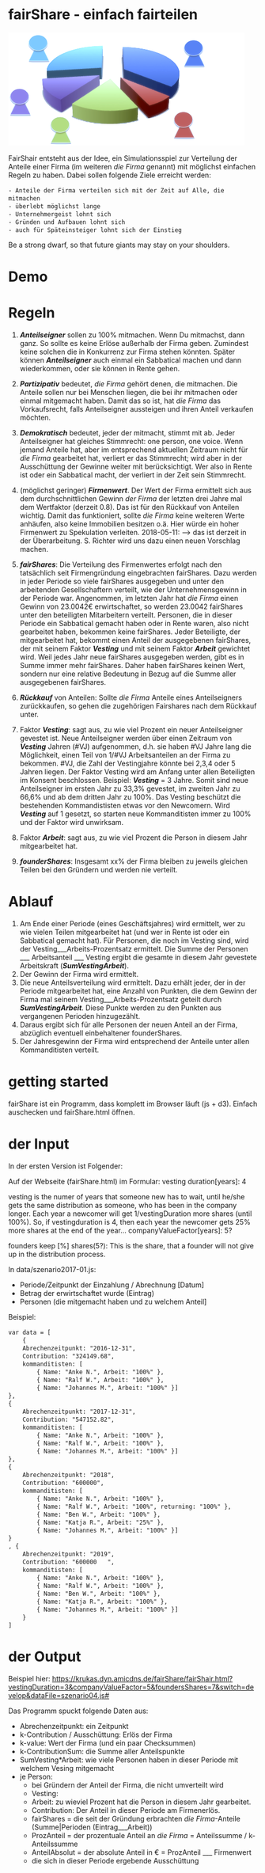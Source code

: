 # fairShare - einfach fairteilen

![](img/fairShare.png)

FairShair entsteht aus der Idee, ein Simulationsspiel zur Verteilung der Anteile einer Firma (im weiteren *die Firma* genannt) mit möglichst einfachen Regeln zu haben. Dabei sollen folgende Ziele erreicht werden:

	- Anteile der Firma verteilen sich mit der Zeit auf Alle, die mitmachen
	- überlebt möglichst lange
	- Unternehmergeist lohnt sich
	- Gründen und Aufbauen lohnt sich
	- auch für Späteinsteiger lohnt sich der Einstieg

Be a strong dwarf, so that future giants may stay on your shoulders.

# Demo
[](./fairshare.html)

# Regeln

1. ___Anteilseigner___ sollen zu 100% mitmachen. Wenn Du mitmachst, dann ganz. So sollte es keine Erlöse außerhalb der Firma geben. Zumindest keine solchen die in Konkurrenz zur Firma stehen könnten. Später können ___Anteilseigner___  auch einmal ein Sabbatical machen und dann wiederkommen, oder sie können in Rente gehen.

2. ___Partizipativ___ bedeutet, *die Firma* gehört denen, die mitmachen. Die Anteile sollen nur bei Menschen liegen, die bei ihr mitmachen oder einmal mitgemacht haben. Damit das so ist, hat *die Firma* das Vorkaufsrecht, falls Anteilseigner aussteigen und ihren Anteil verkaufen möchten.

3. ___Demokratisch___ bedeutet, jeder der mitmacht, stimmt mit ab. Jeder Anteilseigner hat gleiches Stimmrecht: one person, one voice. Wenn jemand Anteile hat, aber im entsprechend aktuellen Zeitraum nicht für *die Firma* gearbeitet hat, verliert er das Stimmrecht; wird aber in der Ausschüttung der Gewinne weiter mit berücksichtigt. Wer also in Rente ist oder ein Sabbatical macht, der verliert in der Zeit sein Stimmrecht.

4. (möglichst geringer) ___Firmenwert___. Der Wert der Firma ermittelt sich aus dem durchschnittlichen Gewinn *der Firma* der letzten drei Jahre mal dem Wertfaktor (derzeit 0.8). Das ist für den Rückkauf von Anteilen wichtig. Damit das funktioniert, sollte *die Firma* keine weiteren Werte anhäufen, also keine Immobilien besitzen o.ä. Hier würde ein hoher Firmenwert zu Spekulation verleiten.
2018-05-11: --> das ist derzeit in der Überarbeitung. S. Richter wird uns dazu einen neuen Vorschlag machen.

5. ___fairShares___: Die Verteilung des Firmenwertes erfolgt nach den tatsächlich seit Firmengründung eingebrachten fairShares. Dazu werden in jeder Periode so viele fairShares ausgegeben und unter den arbeitenden Gesellschaftern verteilt, wie der Unternehmensgewinn in der Periode war. Angenommen, im letzten Jahr hat *die Firma* einen Gewinn von 23.0042€ erwirtschaftet, so werden 23.0042 fairShares unter den beteiligten Mitarbeitern verteilt. Personen, die in dieser Periode ein Sabbatical gemacht haben oder in Rente waren, also nicht gearbeitet haben, bekommen keine fairShares.
Jeder Beteiligte, der mitgearbeitet hat, bekommt einen Anteil der ausgegebenen fairShares, der mit seinem Faktor ___Vesting___  und mit seinem Faktor ___Arbeit___ gewichtet wird. Weil jedes Jahr neue fairShares ausgegeben werden, gibt es in Summe immer mehr fairShares. Daher haben fairShares keinen Wert, sondern nur eine relative Bedeutung in Bezug auf die Summe aller ausgegebenen fairShares.

6. ___Rückkauf___ von Anteilen:
Sollte *die Firma* Anteile eines Anteilseigners zurückkaufen, so gehen die zugehörigen Fairshares nach dem Rückkauf unter.

6. Faktor ___Vesting___: sagt aus, zu wie viel Prozent ein neuer Anteilseigner gevestet ist. Neue Anteilseigner werden über einen Zeitraum von ___Vesting___ Jahren (#VJ) aufgenommen, d.h. sie haben #VJ Jahre lang die Möglichkeit, einen Teil von 1/#VJ Arbeitsanteilen an der Firma zu bekommen. #VJ, die Zahl der Vestingjahre könnte bei 2,3,4 oder 5 Jahren liegen. Der Faktor Vesting wird am Anfang unter allen Beteiligten im Konsent beschlossen. Beispiel: ___Vesting___ = 3 Jahre. Somit sind neue Anteilseigner im ersten Jahr zu 33,3% gevestet, im zweiten Jahr zu 66,6% und ab dem dritten Jahr zu 100%. Das Vesting beschützt die bestehenden Kommandististen etwas vor den Newcomern. Wird ___Vesting___ auf 1 gesetzt, so starten neue Kommanditisten immer zu 100% und der Faktor wird unwirksam.

7. Faktor ___Arbeit___: sagt aus, zu wie viel Prozent die Person in diesem Jahr mitgearbeitet hat.

8. ___founderShares___: Insgesamt xx% der Firma bleiben zu jeweils gleichen Teilen bei den Gründern und werden nie verteilt.


# Ablauf
1. Am Ende einer Periode (eines Geschäftsjahres) wird ermittelt, wer zu wie vielen Teilen mitgearbeitet hat (und wer in Rente ist oder ein Sabbatical gemacht hat). Für Personen, die noch im Vesting sind, wird der Vesting___Arbeits-Prozentsatz  ermittelt. Die Summe der Personen ___ Arbeitsanteil ___ Vesting ergibt die gesamte in diesem Jahr gevestete Arbeitskraft (___SumVestingArbeit___).
2. Der Gewinn der Firma wird ermittelt.
3. Die neue Anteilsverteilung wird ermittelt. Dazu erhält jeder, der in der Periode mitgearbeitet hat, eine Anzahl von Punkten, die dem Gewinn der Firma mal seinem  Vesting___Arbeits-Prozentsatz geteilt durch ___SumVestingArbeit___. Diese Punkte werden zu den Punkten aus vergangenen Perioden hinzugezählt.
4. Daraus ergibt sich für alle Personen der neuen Anteil an der Firma, abzüglich eventuell einbehaltener founderShares.
5. Der Jahresgewinn der Firma wird entsprechend der Anteile unter allen Kommanditisten verteilt.


# getting started
fairShare ist ein Programm, dass komplett im Browser läuft (js + d3). Einfach auschecken und fairShare.html öffnen.

# der Input

In der ersten Version ist Folgender:

Auf der Webseite (fairShare.html) im Formular:
vesting duration[years]: 4

vesting is the numer of years that someone new has to wait, until he/she gets the same distribution as someone, who has been in the company longer. Each year a newcomer will get 1/vestingDuration more shares (until 100%). So, if vestingduration is 4, then each year the newcomer gets 25% more shares at the end of the year...
companyValueFactor[years]: 5?

founders keep [%] shares(5?):
This is the share, that a founder will not give up in the distribution process.


In data/szenario2017-01.js:
- Periode/Zeitpunkt der Einzahlung / Abrechnung [Datum]
- Betrag der erwirtschaftet wurde (Eintrag)
- Personen (die mitgemacht haben und zu welchem Anteil]

Beispiel:

	var data = [
		{
		Abrechenzeitpunkt: "2016-12-31",
		Contribution: "324149.68",
		kommanditisten: [
			{ Name: "Anke N.", Arbeit: "100%" },
			{ Name: "Ralf W.", Arbeit: "100%" },
			{ Name: "Johannes M.", Arbeit: "100%" }]
	},
	{
		Abrechenzeitpunkt: "2017-12-31",
		Contribution: "547152.82",
		kommanditisten: [
			{ Name: "Anke N.", Arbeit: "100%" },
			{ Name: "Ralf W.", Arbeit: "100%" },
			{ Name: "Johannes M.", Arbeit: "100%" }]
	},
	{
		Abrechenzeitpunkt: "2018",
		Contribution: "600000",
		kommanditisten: [
			{ Name: "Anke N.", Arbeit: "100%" },
			{ Name: "Ralf W.", Arbeit: "100%", returning: "100%" },
			{ Name: "Ben W.", Arbeit: "100%" },
			{ Name: "Katja R.", Arbeit: "25%" },
			{ Name: "Johannes M.", Arbeit: "100%" }]
	}
	, {
		Abrechenzeitpunkt: "2019",
		Contribution: "600000	",
		kommanditisten: [
			{ Name: "Anke N.", Arbeit: "100%" },
			{ Name: "Ralf W.", Arbeit: "100%" },
			{ Name: "Ben W.", Arbeit: "100%" },
			{ Name: "Katja R.", Arbeit: "100%" },
			{ Name: "Johannes M.", Arbeit: "100%" }]
		}
	]


#  der Output
Beispiel hier: https://krukas.dyn.amicdns.de/fairShare/fairShair.html?vestingDuration=3&companyValueFactor=5&foundersShares=7&switch=develop&dataFile=szenario04.js#

Das Programm spuckt folgende Daten aus:

- Abrechenzeitpunkt: ein Zeitpunkt
- k-Contribution / Ausschüttung: Erlös der Firma
- k-value: Wert der Firma (und ein paar Checksummen)
- k-ContributionSum: die Summe aller Anteilspunkte
- SumVesting*Arbeit: wie viele Personen haben in dieser Periode mit welchem Vesing mitgemacht
-  je Person:
	- bei Gründern der Anteil der Firma, die nicht umverteilt wird
	- Vesting:
	- Arbeit: zu wieviel Prozent hat die Person in diesem Jahr gearbeitet.
	- Contribution: Der Anteil in dieser Periode am Firmenerlös.
	-  fairShares = die seit der Gründung erbrachten *die Firma*-Anteile (Summe|Perioden (Eintrag___Arbeit))
	-  ProzAnteil = der prozentuale Anteil an *die Firma* = Anteilssumme / k-Anteilssumme
	-  AnteilAbsolut = der absolute Anteil in € =  ProzAnteil ___ Firmenwert
	- die sich in dieser Periode ergebende Ausschüttung
